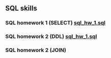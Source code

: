 ## SQL skills

### SQL homework 1 (SELECT) [sql_hw_1.sql](sql_hw_1.sql)

### SQL homework 2 (DDL) [sql_hw_1.sql](sql_hw2_ddl.sql)

### SQL homework 2 (JOIN)

